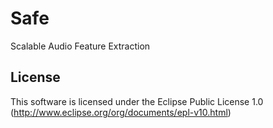 Safe
====

Scalable Audio Feature Extraction

License
-------

This software is licensed under the Eclipse Public License 1.0 (http://www.eclipse.org/org/documents/epl-v10.html)


